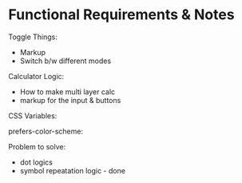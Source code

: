 # Functional Requirements & Notes

Toggle Things: 
- Markup
- Switch b/w different modes

Calculator Logic:
- How to make multi layer calc 
- markup for the input & buttons

CSS Variables:


prefers-color-scheme:


Problem to solve: 
- dot logics
- symbol repeatation logic - done